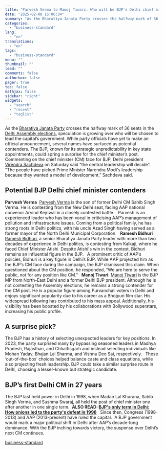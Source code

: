 ```yaml
---
title: "Parvesh Verma to Manoj Tiwari: Who will be BJP's Delhi chief minister?"
date: "2025-02-08 16:00:34"
summary: "As the Bharatiya Janata Party crosses the halfway mark of 36 seats in the Delhi Assembly elections, speculation is growing over who will be chosen to lead the capital’s government. While party officials have yet to make an official announcement, several names have surfaced as potential contenders. The BJP, known..."
categories:
  - "business-standard"
lang:
  - "en"
translations:
  - "en"
tags:
  - "business-standard"
menu: ""
thumbnail: ""
lead: ""
comments: false
authorbox: false
pager: true
toc: false
mathjax: false
sidebar: "right"
widgets:
  - "search"
  - "recent"
  - "taglist"
---
```


As the [Bharatiya Janata Party](https://www.business-standard.com/about/what-is-bharatiya-janata-party-bjp) crosses the halfway mark of 36 seats in the [Delhi Assembly elections](https://www.business-standard.com/elections/delhi-elections/delhi-assembly-election-results-2025-live-updates-bjp-aap-congress-delhi-election-vote-count-real-time-updates-125020800074_1.html), speculation is growing over who will be chosen to lead the capital’s government. While party officials have yet to make an official announcement, several names have surfaced as potential contenders. The BJP, known for its strategic unpredictability in key state appointments, could spring a surprise for the chief minister’s post.
 
Commenting on the chief minister (CM) face for BJP, Delhi president [Virendra Sachdeva](https://www.business-standard.com/elections/delhi-elections/delhi-will-have-bjp-cm-central-leadership-will-decide-who-sachdeva-125020800351_1.html) on Saturday said “the central leadership will decide”.
 
“The people have picked Prime Minister Narendra Modi's leadership because they wanted a model of development,” Sachdeva said. 
 

Potential BJP Delhi chief minister contenders
---------------------------------------------

**Parvesh Verma** 
[Parvesh Verma](https://www.business-standard.com/about/who-is-parvesh-verma) is the son of former Delhi CM Sahib Singh Verma. He is contesting from the New Delhi seat, facing AAP national convenor Arvind Kejriwal in a closely contested battle.
 
Parvesh is an experienced leader who has been vocal in criticising AAP’s management of pollution and infrastructure issues. Coming from a political family, he has strong roots in Delhi politics, with his uncle Azad Singh having served as a former mayor of the North Delhi Municipal Corporation.
 
**Ramesh Bidhuri** 
[Ramesh Bidhuri](https://www.business-standard.com/about/who-is-ramesh-bidhuri), a senior Bharatiya Janata Party leader with more than two decades of experience in Delhi politics, is contesting from Kalkaji, where he faced Chief Minister Atishi. Despite Atishi's win in the contest, Bidhuri remains an influential figure in the BJP.
 
A prominent critic of AAP’s policies, Bidhuri is a key figure in Delhi’s BJP. While AAP projected him as the BJP’s CM face during the campaign, the BJP dismissed this claim. When questioned about the CM position, he responded, “We are here to serve the public, not for any position like CM.”
 
**Manoj Tiwari** 
[Manoj Tiwari](https://www.business-standard.com/about/who-is-manoj-tiwari) is the BJP MP from North-East Delhi and a former Delhi BJP president. Although he is not contesting the Assembly elections, he remains a strong contender for the CM post. He is a popular figure among Purvanchali voters in Delhi and enjoys significant popularity due to his career as a Bhojpuri film star. His widespread following has contributed to his mass appeal. Additionally, his visibility has been boosted by his collaborations with Bollywood superstars, increasing his public profile.
 

A surprise pick?
----------------

The BJP has a history of selecting unexpected leaders for key positions. In 2023, the party surprised many by bypassing seasoned leaders in Madhya Pradesh, Rajasthan, and Chhattisgarh and instead selecting individuals like Mohan Yadav, Bhajan Lal Sharma, and Vishnu Deo Sai, respectively.
 
These ‘out-of-the-box’ choices helped balance caste and class equations, while also projecting fresh leadership. BJP could take a similar surprise route in Delhi, choosing a lesser-known but strategic candidate.
 

BJP’s first Delhi CM in 27 years
--------------------------------

The BJP last held power in Delhi in 1998, when Madan Lal Khurana, Sahib Singh Verma, and Sushma Swaraj, all held the post of chief minister one after another in one single term. 
**ALSO READ: [BJP's only term in Delhi: How onions led to the party's defeat in 1998](https://www.business-standard.com/elections/delhi-elections/bjp-delhi-1998-onion-crisis-defeat-2025-elections-27-year-return-exit-polls-125020501617_1.html)**
 
Since then, Congress (1998-2013) and AAP (2013-present) have ruled the capital. 
A BJP government would mark a major political shift in Delhi after AAP’s decade-long dominance. With the BJP inching towards victory, the suspense over Delhi’s next CM continues.

[business-standard](https://www.business-standard.com/elections/delhi-elections/delhi-election-2025-bjp-chief-minister-candidates-surprise-pick-125020800620_1.html)
